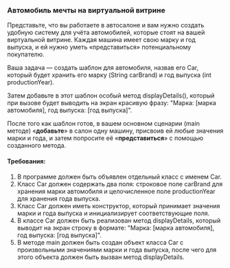 
### Автомобиль мечты на виртуальной витрине

Представьте, что вы работаете в автосалоне и вам нужно создать удобную систему для учёта автомобилей, которые стоят на вашей виртуальной витрине. Каждая машина имеет свою марку и год выпуска, и ей нужно уметь «представиться» потенциальному покупателю.

Ваша задача — создать шаблон для автомобиля, назвав его Car, который будет хранить его марку (String carBrand) и год выпуска (int productionYear).

Затем добавьте в этот шаблон особый метод displayDetails(), который при вызове будет выводить на экран красивую фразу: "Марка: [марка автомобиля], год выпуска: [год выпуска]".

После того как шаблон готов, в вашем основном сценарии (main методе) «**добавьте**» в салон одну машину, присвоив ей любые значения марки и года, и затем попросите её «**представиться**» с помощью созданного метода.

#### Требования:
1. В программе должен быть объявлен отдельный класс с именем Car.
2. Класс Car должен содержать два поля: строковое поле carBrand для хранения марки автомобиля и целочисленное поле productionYear для хранения года выпуска.
3. Класс Car должен иметь конструктор, который принимает значения марки и года выпуска и инициализирует соответствующие поля.
4. В классе Car должен быть реализован метод displayDetails, который выводит на экран строку в формате: "Марка: [марка автомобиля], год выпуска: [год выпуска]".
5. В методе main должен быть создан объект класса Car с произвольными значениями марки и года выпуска, после чего для этого объекта должен быть вызван метод displayDetails.